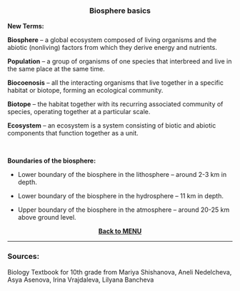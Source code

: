 <div align="center">
  <h3>Biosphere basics</h3>
</div>

**New Terms:**

**Biosphere** – a global ecosystem composed of living organisms and the abiotic (nonliving) factors from which they derive energy and nutrients.

**Population** – a group of organisms of one species that interbreed and live in the same place at the same time.

**Biocoenosis** – all the interacting organisms that live together in a specific habitat or biotope, forming an ecological community.

**Biotope** – the habitat together with its recurring associated community of species, operating together at a particular scale.

**Ecosystem** – аn ecosystem is a system consisting of biotic and abiotic components that function together as a unit.

<br>

**Boundaries of the biosphere:**

* Lower boundary of the biosphere in the lithosphere – around 2-3 km in depth.

* Lower boundary of the biosphere in the hydrosphere – 11 km in depth.

* Upper boundary of the biosphere in the atmosphere – around 20-25 km above ground level. 

**<p align="center"><a href="https://github.com/codingburgas/2122-10-biology-YVSimeonova19/tree/main/documents/lesson%20materials">Back to MENU</a></p>**

<hr>
<h3>Sources:</h3>
<p>Biology Textbook for 10th grade from Mariya Shishanova, Aneli Nedelcheva, Asya Asenova, Irina Vrajdaleva, Lilyana Bancheva</p>